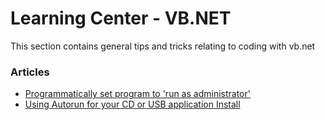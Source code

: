 # Learning Center - VB.NET

This section contains general tips and tricks relating to coding with vb.net

### Articles

- [Programmatically set program to 'run as administrator'](kb1.md)
- [Using Autorun for your CD or USB application Install](kb.2)